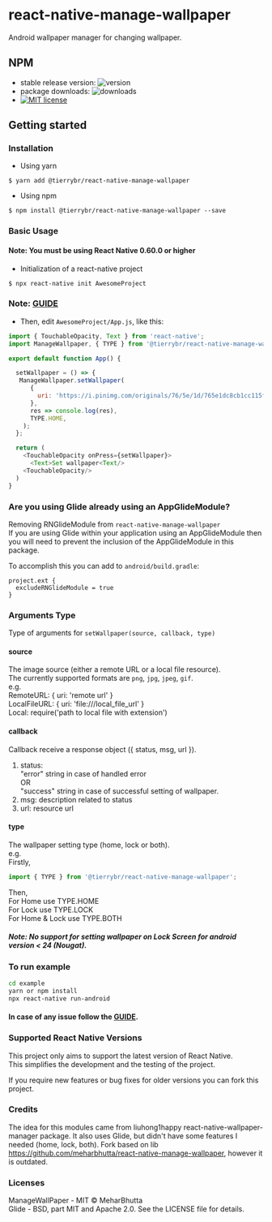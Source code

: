 # react-native-manage-wallpaper

Android wallpaper manager for changing wallpaper.

## NPM

- stable release version: ![version](https://img.shields.io/badge/version-1.1.2-blue.svg?cacheSeconds=2592000)
- package downloads: ![downloads](https://img.shields.io/badge/downloads-22%2Fweek-brightgreen.svg?cacheSeconds=2592000)
- [![MIT license](http://img.shields.io/badge/license-MIT-brightgreen.svg)](http://opensource.org/licenses/MIT)

## Getting started

### Installation

- Using yarn

`$ yarn add @tierrybr/react-native-manage-wallpaper`

- Using npm

`$ npm install @tierrybr/react-native-manage-wallpaper --save`

### Basic Usage

#### Note: You must be using React Native 0.60.0 or higher

- Initialization of a react-native project

`$ npx react-native init AwesomeProject`

### Note: [GUIDE](https://facebook.github.io/react-native/docs/getting-started)

- Then, edit `AwesomeProject/App.js`, like this:

```javascript
import { TouchableOpacity, Text } from 'react-native';
import ManageWallpaper, { TYPE } from '@tierrybr/react-native-manage-wallpaper';

export default function App() {

  setWallpaper = () => {
   ManageWallpaper.setWallpaper(
      {
        uri: 'https://i.pinimg.com/originals/76/5e/1d/765e1dc8cb1cc115fb3b0b39a895fdeb.jpg',
      },
      res => console.log(res),
      TYPE.HOME,
    );
  };

  return (
    <TouchableOpacity onPress={setWallpaper}>
      <Text>Set wallpaper<Text/>
    <TouchableOpacity/>
  )
}
```

### Are you using Glide already using an AppGlideModule?

Removing RNGlideModule from `react-native-manage-wallpaper`  
If you are using Glide within your application using an AppGlideModule then you will need to prevent the inclusion of the AppGlideModule in this package.

To accomplish this you can add to `android/build.gradle`:

```
project.ext {
  excludeRNGlideModule = true
}
```

### Arguments Type

Type of arguments for `setWallpaper(source, callback, type)`

#### source

The image source (either a remote URL or a local file resource).  
The currently supported formats are `png`, `jpg`, `jpeg`, `gif`.  
e.g.  
RemoteURL: { uri: 'remote url' }  
LocalFileURL: { uri: 'file:///local_file_url' }  
Local: require('path to local file with extension')

#### callback

Callback receive a response object ({ status, msg, url }).

1. status:  
   "error" string in case of handled error  
   OR  
   "success" string in case of successful setting of wallpaper.
2. msg: description related to status
3. url: resource url

#### type

The wallpaper setting type (home, lock or both).  
e.g.  
Firstly,

```javascript
import { TYPE } from '@tierrybr/react-native-manage-wallpaper';
```

Then,  
For Home use TYPE.HOME  
For Lock use TYPE.LOCK  
For Home & Lock use TYPE.BOTH

##### Note: No support for setting wallpaper on Lock Screen for android version < 24 (Nougat).

### To run example

```bash
cd example
yarn or npm install
npx react-native run-android
```

#### In case of any issue follow the [GUIDE](https://facebook.github.io/react-native/docs/getting-started).

### Supported React Native Versions  

This project only aims to support the latest version of React Native.  
This simplifies the development and the testing of the project.

If you require new features or bug fixes for older versions you can fork this project.

### Credits

The idea for this modules came from liuhong1happy react-native-wallpaper-manager package. It also uses Glide, but didn't have some features I needed (home, lock, both).
Fork based on lib https://github.com/meharbhutta/react-native-manage-wallpaper, however it is outdated.


### Licenses

ManageWallPaper - MIT © MeharBhutta  
Glide - BSD, part MIT and Apache 2.0. See the LICENSE file for details.
